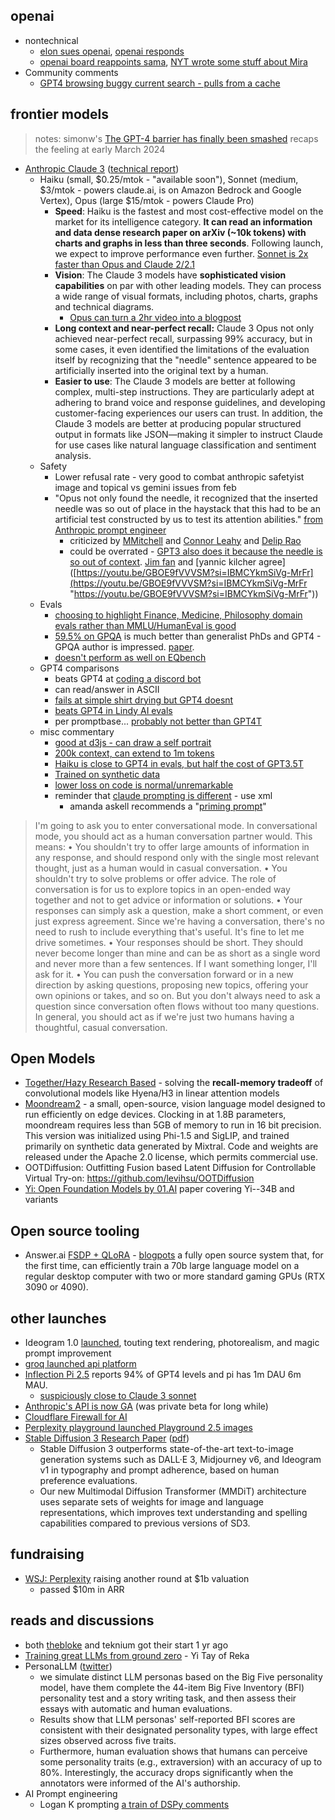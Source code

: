 
## openai

- nontechnical
	- [elon sues openai](https://www.washingtonpost.com/business/2024/03/01/musk-openai-lawsuit/), [openai responds](https://twitter.com/openai/status/1765201089366773913?t=6FDPaNxZcbSsELal6Sv7Ug)
	- [openai board reappoints sama](https://news.ycombinator.com/item?id=39647105), [NYT wrote some stuff about Mira](https://archive.is/uroRV)
- Community comments
	- [GPT4 browsing buggy current search - pulls from a cache](https://x.com/AndrewCurran_/status/1764546464087159230?s=20)

## frontier models

> notes: simonw's [The GPT-4 barrier has finally been smashed](https://simonwillison.net/2024/Mar/8/gpt-4-barrier/) recaps the feeling at early March 2024

- [Anthropic Claude 3](https://www.anthropic.com/news/claude-3-family) ([technical report](https://www-cdn.anthropic.com/de8ba9b01c9ab7cbabf5c33b80b7bbc618857627/Model_Card_Claude_3.pdf))
	- Haiku (small, $0.25/mtok - "available soon"), Sonnet (medium, $3/mtok - powers claude.ai, is on Amazon Bedrock and Google Vertex), Opus (large $15/mtok - powers Claude Pro)
		- **Speed**: Haiku is the fastest and most cost-effective model on the market for its intelligence category. **It can read an information and data dense research paper on arXiv (~10k tokens) with charts and graphs in less than three seconds**. Following launch, we expect to improve performance even further. [Sonnet is 2x faster than Opus and Claude 2/2.1](https://x.com/AnthropicAI/status/1764653835568726215?s=20)
		- **Vision**: The Claude 3 models have **sophisticated vision capabilities** on par with other leading models. They can process a wide range of visual formats, including photos, charts, graphs and technical diagrams.
			- [Opus can turn a 2hr video into a blogpost](https://x.com/mlpowered/status/1764718705991442622?s=20)
		- **Long context and near-perfect recall:** Claude 3 Opus not only achieved near-perfect recall, surpassing 99% accuracy, but in some cases, it even identified the limitations of the evaluation itself by recognizing that the "needle" sentence appeared to be artificially inserted into the original text by a human.
		- **Easier to use**: The Claude 3 models are better at following complex, multi-step instructions. They are particularly adept at adhering to brand voice and response guidelines, and developing customer-facing experiences our users can trust. In addition, the Claude 3 models are better at producing popular structured output in formats like JSON—making it simpler to instruct Claude for use cases like natural language classification and sentiment analysis.
	- Safety
		- Lower refusal rate - very good to combat anthropic safetyist image and topical vs gemini issues from feb
		- "Opus not only found the needle, it recognized that the inserted needle was so out of place in the haystack that this had to be an artificial test constructed by us to test its attention abilities." [from Anthropic prompt engineer](https://twitter.com/alexalbert__/status/1764722513014329620)
			- criticized by [MMitchell](https://x.com/mmitchell_ai/status/1764739357112713267?s=20) and [Connor Leahy](https://x.com/NPCollapse/status/1764740710731837516?s=20) and [Delip Rao](https://x.com/deliprao/status/1764675843542995026?s=20)
			- could be overrated - [GPT3 also does it because the needle is so out of context](https://x.com/zggyplaydguitar/status/1764791981782262103?s=46&t=90xQ8sGy63D2OtiaoGJuww). [Jim fan](https://twitter.com/DrJimFan/status/1765076396404363435) and [yannic kilcher agree]([https://youtu.be/GBOE9fVVVSM?si=IBMCYkmSiVg-MrFr](https://youtu.be/GBOE9fVVVSM?si=IBMCYkmSiVg-MrFr "https://youtu.be/GBOE9fVVVSM?si=IBMCYkmSiVg-MrFr"))
	- Evals
		- [choosing to highlight Finance, Medicine, Philosophy domain evals rather than MMLU/HumanEval is good](https://twitter.com/DrJimFan/status/1764719012678897738)
		- [59.5% on GPQA](https://x.com/idavidrein/status/1764675668175094169?s=20) is  much better than generalist PhDs and GPT4 - GPQA author is impressed. [paper]([arxiv.org/abs/2311.12022](https://t.co/hb4u4xXzkw)).
		- [doesn't perform as well on EQbench](https://twitter.com/gblazex/status/1764762023403933864?t=6FDPaNxZcbSsELal6Sv7Ug)
	- GPT4 comparisons
		- beats GPT4 at [coding a discord bot](https://twitter.com/Teknium1/status/1764746084436607010)
		- can read/answer in ASCII
		- [fails at simple shirt drying but GPT4 doesnt](https://x.com/abacaj/status/1764698421749756317?s=20)
		- [beats GPT4 in Lindy AI evals](https://x.com/altimor/status/1764784829248262553?s=46&t=90xQ8sGy63D2OtiaoGJuww)
		- per promptbase... [probably not better than GPT4T](https://x.com/tolgabilge_/status/1764754012824314102?s=46&t=90xQ8sGy63D2OtiaoGJuww)
	- misc commentary
		- [good at d3js - can draw a self portrait](https://x.com/karinanguyen_/status/1764789887071580657?s=46&t=90xQ8sGy63D2OtiaoGJuww)
		- [200k context, can extend to 1m tokens](https://x.com/mattshumer_/status/1764657732727066914?s=20)
		- [Haiku is close to GPT4 in evals, but half the cost of GPT3.5T](https://x.com/mattshumer_/status/1764738098389225759?s=20)
		- [Trained on synthetic data](https://x.com/Justin_Halford_/status/1764677260555034844?s=20)
		- [lower loss on code is normal/unremarkable](https://twitter.com/kipperrii/status/1764673822987538622)
		- reminder that [claude prompting is different](https://twitter.com/mattshumer_/status/1765431254801871156) - use xml
			- amanda askell recommends a "[priming prompt](https://x.com/AmandaAskell/status/1766157803868360899?s=20)" 

> I'm going to ask you to enter conversational mode. In conversational mode, you should act as a human conversation partner would. This means: • You shouldn't try to offer large amounts of information in any response, and should respond only with the single most relevant thought, just as a human would in casual conversation. • You shouldn't try to solve problems or offer advice. The role of conversation is for us to explore topics in an open-ended way together and not to get advice or information or solutions. • Your responses can simply ask a question, make a short comment, or even just express agreement. Since we're having a conversation, there's no need to rush to include everything that's useful. It's fine to let me drive sometimes. • Your responses should be short. They should never become longer than mine and can be as short as a single word and never more than a few sentences. If I want something longer, I'll ask for it. • You can push the conversation forward or in a new direction by asking questions, proposing new topics, offering your own opinions or takes, and so on. But you don't always need to ask a question since conversation often flows without too many questions. In general, you should act as if we're just two humans having a thoughtful, casual conversation.

## Open Models

- [Together/Hazy Research Based](https://www.together.ai/blog/based) - solving the **recall-memory tradeoff** of convolutional models like Hyena/H3 in linear attention models
- [Moondream2](https://x.com/vikhyatk/status/1764793494311444599?s=20) - a small, open-source, vision language model designed to run efficiently on edge devices. Clocking in at 1.8B parameters, moondream requires less than 5GB of memory to run in 16 bit precision. This version was initialized using Phi-1.5 and SigLIP, and trained primarily on synthetic data generated by Mixtral. Code and weights are released under the Apache 2.0 license, which permits commercial use.
- OOTDiffusion: Outfitting Fusion based Latent Diffusion for Controllable Virtual Try-on: https://github.com/levihsu/OOTDiffusion
- [Yi: Open Foundation Models by 01.AI](https://news.ycombinator.com/item?id=39659781)  paper covering Yi--34B and variants

## Open source tooling

- Answer.ai [FSDP + QLoRA](https://github.com/AnswerDotAI/fsdp_qlora) - [blogpots](https://www.answer.ai/posts/2024-03-06-fsdp-qlora.html) a fully open source system that, for the first time, can efficiently train a 70b large language model on a regular desktop computer with two or more standard gaming GPUs (RTX 3090 or 4090).

## other launches

- Ideogram 1.0 [launched](https://twitter.com/ideogram_ai/status/1762881278955700270), touting text rendering, photorealism, and magic prompt improvement
- [groq launched api platform](https://x.com/atbeme/status/1764762523868508182?s=46&t=90xQ8sGy63D2OtiaoGJuww)
- [Inflection Pi 2.5](https://inflection.ai/inflection-2-5?utm_source=ainews) reports 94% of GPT4 levels and pi has 1m DAU 6m MAU.
	- [suspiciously close to Claude 3 sonnet](https://twitter.com/seshubon/status/1765870717844050221)
- [Anthropic's API is now GA](https://x.com/mattshumer_/status/1764658247661719850?s=46&t=90xQ8sGy63D2OtiaoGJuww) (was private beta for long while)
- [Cloudflare Firewall for AI](https://blog.cloudflare.com/firewall-for-ai?utm_source=ainews&utm_medium=email)
- [Perplexity playground launched Playground 2.5 images](https://twitter.com/perplexity_ai/status/1764773788858687989)
- [Stable Diffusion 3 Research Paper](https://news.ycombinator.com/item?id=39599958) ([pdf](https://stabilityai-public-packages.s3.us-west-2.amazonaws.com/Stable+Diffusion+3+Paper.pdf))
	- Stable Diffusion 3 outperforms state-of-the-art text-to-image generation systems such as DALL·E 3, Midjourney v6, and Ideogram v1 in typography and prompt adherence, based on human preference evaluations. 
	- Our new Multimodal Diffusion Transformer (MMDiT) architecture uses separate sets of weights for image and language representations, which improves text understanding and spelling capabilities compared to previous versions of SD3.

## fundraising

- [WSJ: Perplexity](https://twitter.com/DeItaone/status/1764999496167981202) raising another round at $1b valuation
	- passed $10m in ARR


## reads and discussions

- both [thebloke](https://twitter.com/osanseviero/status/1765103307352055991) and teknium got their start 1 yr ago
- [Training great LLMs from ground zero](https://www.yitay.net/blog/training-great-llms-entirely-from-ground-zero-in-the-wilderness) - Yi Tay of Reka
- PersonaLLM ([twitter](https://x.com/hjian42/status/1765436653940736303?s=46&t=90xQ8sGy63D2OtiaoGJuww))
	- we simulate distinct LLM personas based on the Big Five personality model, have them complete the 44-item Big Five Inventory (BFI) personality test and a story writing task, and then assess their essays with automatic and human evaluations.
	- Results show that LLM personas' self-reported BFI scores are consistent with their designated personality types, with large effect sizes observed across five traits.
	- Furthermore, human evaluation shows that humans can perceive some personality traits (e.g., extraversion) with an accuracy of up to 80%. Interestingly, the accuracy drops significantly when the annotators were informed of the AI's authorship.
- AI Prompt engineering
	- Logan K prompting [a train of DSPy comments](https://x.com/OfficialLoganK/status/1765772254862885374?s=20)